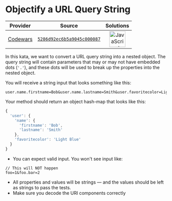 [_metadata_:generated]: - "true"

# Objectify a URL Query String

<!-- INFO TABLE BEGIN -->

| Provider                                        | Source                                                                               | Solutions                                                                                                                                                    |
| :---------------------------------------------: | :----------------------------------------------------------------------------------: | :----------------------------------------------------------------------------------------------------------------------------------------------------------: |
| [Codewars](../../../docs/providers/Codewars.md) | [`5286d92ec6b5a9045c000087`](https://www.codewars.com/kata/5286d92ec6b5a9045c000087) | [<img src="https://res.cloudinary.com/rascaltwo/image/upload/v1631924076/javascript_ehszr7.svg" alt="JavaScript" title="JavaScript" width="50" />](solve.js) |

<!-- INFO TABLE END -->

In this kata, we want to convert a URL query string into a nested object.  The query string will contain parameters that may or may not have embedded dots (`'.'`), and these dots will be used to break up the properties into the nested object.

You will receive a string input that looks something like this:

````
user.name.firstname=Bob&user.name.lastname=Smith&user.favoritecolor=Light%20Blue
````

Your method should return an object hash-map that looks like this:

````javascript
{
  'user': {
    'name': {
      'firstname': 'Bob',
      'lastname': 'Smith'
    },
    'favoritecolor': 'Light Blue'
  }
}
````

* You can expect valid input.  You won't see input like:
````
// This will NOT happen
foo=1&foo.bar=2
````
* All properties and values will be strings — and the values should be left as strings to pass the tests.
* Make sure you decode the URI components correctly
    
